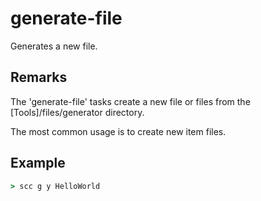 generate-file
===========
Generates a new file.

Remarks
-------
The 'generate-file' tasks create a new file or files from the [Tools]/files/generator directory.

The most common usage is to create new item files.

Example
-------
```cmd
> scc g y HelloWorld
```
